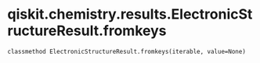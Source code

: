 # qiskit.chemistry.results.ElectronicStructureResult.fromkeys

`classmethod ElectronicStructureResult.fromkeys(iterable, value=None)`
